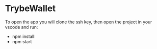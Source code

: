 # TrybeWallet
To open the app you will clone the ssh key, then open the project in your vscode and run:
  - npm install
  - npm start
